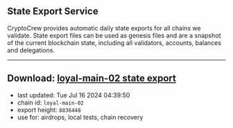 ## State Export Service
CryptoCrew provides automatic daily state exports for all chains we validate. State export files can be used as genesis files and are a snapshot of the current blockchain state, including all validators, accounts, balances and delegations.

---
**Download: [loyal-main-02 state export](https://dl-eu2.ccvalidators.com/SERVICE/loyal/loyal-main-02_export_8836448.json)**
---

- last updated: Tue Jul 16 2024 04:39:50
- chain id: `loyal-main-02`
- export height: `8836448`
- use for: airdrops, local tests, chain recovery
